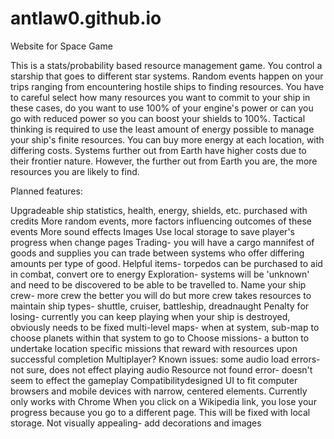 # antlaw0.github.io
Website for Space Game

This is a stats/probability based resource management game. You control a starship that goes to different star systems. Random events happen on your trips ranging from encountering hostile ships to finding resources. You have to careful select how many resources you want to commit to your ship in these cases, do you want to use 100% of your engine's power or can you go with reduced power so you can boost your shields to 100%. Tactical thinking is required to use the least amount of energy possible to manage your ship's finite resources. You can buy more energy at each location, with differing costs. Systems further out from Earth have higher costs due to their frontier nature. However, the further out from Earth you are, the more resources you are likely to find.

Planned features:

Upgradeable ship statistics, health, energy, shields, etc. purchased with credits
More random events, more factors influencing outcomes of these events
More sound effects
Images
Use local storage to save player's progress when change pages
Trading- you will have a cargo mannifest of goods and supplies you can trade between systems who offer differing amounts per type of good.
Helpful items- torpedos can be purchased to aid in combat, convert ore to energy
Exploration- systems will be 'unknown' and need to be discovered to be able to be travelled to.
Name your ship
crew- more crew the better you will do but more crew takes resources to maintain
ship types- shuttle, cruiser, battleship, dreadnaught
Penalty for losing- currently you can keep playing when your ship is destroyed, obviously needs to be fixed
multi-level maps- when at system, sub-map to choose planets within that system to go to
Choose missions- a button to undertake location specific missions that reward with resources upon successful completion
Multiplayer? 
Known issues:
some audio load errors- not sure, does not effect playing audio
Resource not found error- doesn't seem to effect the gameplay
Compatibilitydesigned UI to fit computer browsers and mobile devices with narrow, centered elements.
Currently only works with Chrome
When you click on a Wikipedia link, you lose your progress because you go to a different page. This will be fixed with local storage.
Not visually appealing- add decorations and images